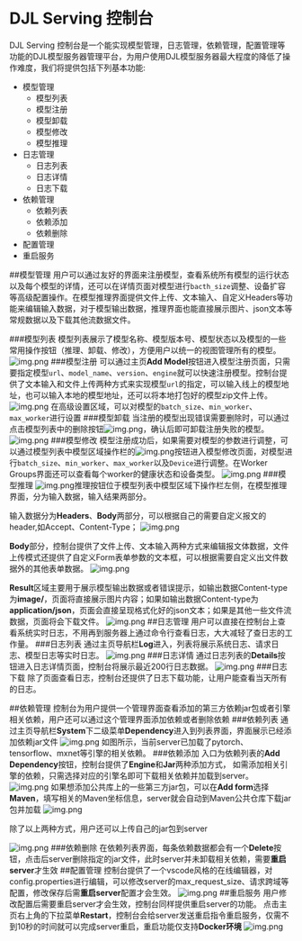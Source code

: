 # DJL Serving 控制台

DJL Serving 控制台是一个能实现模型管理，日志管理，依赖管理，配置管理等功能的DJL模型服务器管理平台，为用户使用DJL模型服务器最大程度的降低了操作难度，我们将提供包括下列基本功能:

* 模型管理
  * 模型列表
  * 模型注册
  * 模型卸载
  * 模型修改
  * 模型推理
* 日志管理
  * 日志列表
  * 日志详情
  * 日志下载  
* 依赖管理
  * 依赖列表
  * 依赖添加
  * 依赖删除  
* 配置管理
* 重启服务

##模型管理
用户可以通过友好的界面来注册模型，查看系统所有模型的运行状态以及每个模型的详情，还可以在详情页面对模型进行`bacth_size`调整、设备扩容等高级配置操作。在模型推理界面提供文件上传、文本输入、自定义Headers等功能来编辑输入数据，对于模型输出数据，推理界面也能直接展示图片、json文本等常规数据以及下载其他流数据文件。

###模型列表
模型列表展示了模型名称、模型版本号、模型状态以及模型的一些常用操作按钮（推理、卸载、修改），方便用户以统一的视图管理所有的模型。
![img.png](img/mode-list.png)
###模型注册
可以通过主页**Add Model**按钮进入模型注册页面，只需要指定模型`url`、`model_name`、`version`、`engine`就可以快速注册模型。控制台提供了文本输入和文件上传两种方式来实现模型`url`的指定，可以输入线上的模型地址，也可以输入本地的模型地址，还可以将本地打包好的模型zip文件上传。
![img.png](img/add-model.png)
在高级设置区域，可以对模型的`batch_size`、`min_worker`、`max_worker`进行设置
###模型卸载
当注册的模型出现错误需要删除时，可以通过点击模型列表中的删除按钮![img.png](img/delete-btn.png)，确认后即可卸载注册失败的模型。
![img.png](img/delete-model.png)
###模型修改
模型注册成功后，如果需要对模型的参数进行调整，可以通过模型列表中模型区域操作栏的![img.png](img/update-btn.png)按钮进入模型修改页面，对模型进行`batch_size`、`min_worker`、`max_worker`以及`Device`进行调整。在Worker Groups界面还可以查看每个worker的健康状态和设备类型。 
![img.png](img/update-model.png)
###模型推理
![img.png](img/inference-btn.png)推理按钮位于模型列表中模型区域下操作栏左侧，在模型推理界面，分为输入数据，输入结果两部分。

输入数据分为**Headers**、**Body**两部分，可以根据自己的需要自定义报文的header,如Accept、Content-Type；
![img.png](img/header.png)

**Body**部分，控制台提供了文件上传、文本输入两种方式来编辑报文体数据，文件上传模式还提供了自定义Form表单参数的文本框，可以根据需要自定义出文件数据外的其他表单数据。
![img.png](img/body.png)

**Result**区域主要用于展示模型输出数据或者错误提示，如输出数据Content-type为**image/**，页面将直接展示图片内容；如果如输出数据Content-type为**application/json**，页面会直接呈现格式化好的json文本；如果是其他一些文件流数据，页面将会下载文件。
![img.png](img/result.png)
##日志管理
用户可以直接在控制台上查看系统实时日志，不用再到服务器上通过命令行查看日志，大大减轻了查日志的工作量。
###日志列表
通过主页导航栏**Log**进入，列表将展示系统日志、请求日志、模型日志等实时日志。
![img.png](img/log-list.png)
###日志详情
通过日志列表的**Details**按钮进入日志详情页面，控制台将展示最近200行日志数据。
![img.png](img/log-detail.png)
###日志下载
除了页面查看日志，控制台还提供了日志下载功能，让用户能查看当天所有的日志。

##依赖管理
控制台为用户提供一个管理界面查看添加的第三方依赖jar包或者引擎相关依赖，用户还可以通过这个管理界面添加依赖或者删除依赖
###依赖列表
通过主页导航栏**System**下二级菜单**Dependency**进入到列表界面，界面展示已经添加依赖jar文件
![img.png](img/dependency-list.png)
如图所示，当前server已加载了pytorch、tensorflow、mxnet等引擎的相关依赖。
###依赖添加
入口为依赖列表的**Add Dependency**按钮，控制台提供了**Engine**和**Jar**两种添加方式，
如需添加相关引擎的依赖，只需选择对应的引擎名即可下载相关依赖并加载到server。
![img.png](img/engine.png)
如果想添加公共库上的一些第三方jar包，可以在**Add form**选择**Maven**，填写相关的Maven坐标信息，server就会自动到Maven公共仓库下载jar包并加载
![img.png](img/maven.png)

除了以上两种方式，用户还可以上传自己的jar包到server

![img.png](img/upload-jar.png)
###依赖删除
在依赖列表界面，每条依赖数据都会有一个**Delete**按钮，点击后server删除指定的jar文件，此时server并未卸载相关依赖，需要**重启server**才生效
##配置管理
控制台提供了一个vscode风格的在线编辑器，对config.properties进行编辑，可以修改server的max_request_size、请求跨域等配置，修改保存后需**重启server**配置才会生效。
![img.png](img/config.png)
##重启服务
用户修改配置后需要重启server才会生效，控制台同样提供重启server的功能。
点击主页右上角的下拉菜单**Restart**，控制台会给server发送重启指令重启服务，仅需不到10秒的时间就可以完成server重启，重启功能仅支持**Docker环境**
![img.png](img/restart.png)